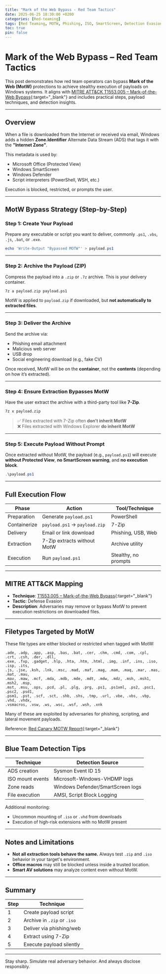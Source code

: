 ```yaml
---
title: "Mark of the Web Bypass - Red Team Tactics"
date: 2025-06-25 18:30:00 +0200
categories: [Red-teaming]
tags: [Red Teaming, MOTW, Phishing, ISO, SmartScreen, Detection Evasion, T1553.005]
toc: true
pin: false
---
```


# Mark of the Web Bypass – Red Team Tactics

This post demonstrates how red team operators can bypass **Mark of the Web (MotW)** protections to achieve stealthy execution of payloads on Windows systems. It aligns with [MITRE ATT&CK T1553.005 – Mark-of-the-Web Bypass](https://attack.mitre.org/techniques/T1553/005/){:target="_blank"} and includes practical steps, payload techniques, and detection insights.

---

## Overview

When a file is downloaded from the Internet or received via email, Windows adds a hidden **Zone.Identifier** Alternate Data Stream (ADS) that tags it with the **"Internet Zone"**.

This metadata is used by:
- Microsoft Office (Protected View)
- Windows SmartScreen
- Windows Defender
- Script interpreters (PowerShell, WSH, etc.)

Execution is blocked, restricted, or prompts the user.

---

## MotW Bypass Strategy (Step-by-Step)

### Step 1: Create Your Payload

Prepare any executable or script you want to deliver, commonly `.ps1`, `.vbs`, `.js`, `.bat`, or `.exe`.

```powershell
echo 'Write-Output "Bypassed MOTW"' > payload.ps1
```

---

### Step 2: Archive the Payload (ZIP)

Compress the payload into a `.zip` or `.7z` archive. This is your delivery container.

```bash
7z a payload.zip payload.ps1
```

MotW is applied to `payload.zip` if downloaded, but **not automatically to extracted files**.

---

### Step 3: Deliver the Archive

Send the archive via:
- Phishing email attachment
- Malicious web server
- USB drop
- Social engineering download (e.g., fake CV)

Once received, MotW will be on the **container**, not the **contents** (depending on how it’s extracted).

---

### Step 4: Ensure Extraction Bypasses MotW

Have the user extract the archive with a third-party tool like **7-Zip**.

```bash
7z x payload.zip
```

> ✅ Files extracted with 7-Zip often **don’t inherit MotW**  
> ❌ Files extracted with Windows Explorer **do inherit MotW**

---

### Step 5: Execute Payload Without Prompt

Once extracted without MotW, the payload (e.g., `payload.ps1`) will execute **without Protected View**, **no SmartScreen warning**, and **no execution block**.

```powershell
.\payload.ps1
```

---

## Full Execution Flow

| Phase          | Action                         | Tool/Technique                   |
|----------------|--------------------------------|----------------------------------|
| Preparation    | Generate `payload.ps1`         | PowerShell                       |
| Containerize   | `payload.ps1` → `payload.zip`  | 7-Zip                            |
| Delivery       | Email or link download         | Phishing, USB, Web               |
| Extraction     | 7-Zip extracts without MotW    | Archive utility                  |
| Execution      | Run `payload.ps1`              | Stealthy, no prompts             |

---

## MITRE ATT&CK Mapping

- **Technique**: [T1553.005 – Mark-of-the-Web Bypass](https://attack.mitre.org/techniques/T1553/005/){:target="_blank"}
- **Tactic**: Defense Evasion
- **Description**: Adversaries may remove or bypass MotW to prevent execution restrictions on downloaded files.

---

## Filetypes Targeted by MotW

These file types are either blocked or restricted when tagged with MotW:

```
.ade, .adp, .app, .asp, .bas, .bat, .cer, .chm, .cmd, .com, .cpl, .crt, .csh, .der, .dll,
.exe, .fxp, .gadget, .hlp, .hta, .htm, .html, .img, .inf, .ins, .iso, .isp, .its,
.js, .jse, .ksh, .lnk, .msc, .mad, .maf, .mag, .mam, .maq, .mar, .mas, .mat, .mau,
.mav, .maw, .mcf, .mda, .mdb, .mde, .mdt, .mdw, .mdz, .msh, .msh1, .msh2, .msp,
.mst, .msu, .ops, .pcd, .pl, .plg, .prg, .ps1, .ps1xml, .ps2, .psc1, .psc2, .psd1,
.psm1, .pst, .scf, .sct, .shb, .shs, .tmp, .url, .vbe, .vbs, .vbp, .vhd, .vhdx,
.vsmacros, .vsw, .ws, .wsc, .wsf, .wsh, .xnk
```

Many of these are exploited by adversaries for phishing, scripting, and lateral movement payloads.

Reference: [Red Canary MOTW Report](https://redcanary.com/threat-detection-report/techniques/mark-of-the-web-bypass/){:target="_blank"}

---

## Blue Team Detection Tips

| Technique         | Detection Source                   |
|------------------|------------------------------------|
| ADS creation      | Sysmon Event ID 15                 |
| ISO mount events  | Microsoft-Windows-VHDMP logs       |
| Zone reads        | Windows Defender/SmartScreen logs  |
| File execution    | AMSI, Script Block Logging         |

Additional monitoring:
- Uncommon mounting of `.iso` or `.vhd` from downloads
- Execution of high-risk extensions with no MotW present

---

## Notes and Limitations

- **Not all extraction tools behave the same.** Always test `.zip` and `.iso` behavior in your target's environment.
- **Office macros** may still be blocked unless inside a trusted location.
- **Smart AV solutions** may analyze content even without MotW.

---

## Summary

| Step     | Technique                     |
|----------|-------------------------------|
| 1        | Create payload script         |
| 2        | Archive in `.zip` or `.iso`   |
| 3        | Deliver via phishing/web      |
| 4        | Extract using 7-Zip           |
| 5        | Execute payload silently      |

---

Stay sharp. Simulate real adversary behavior. And always disclose responsibly.
